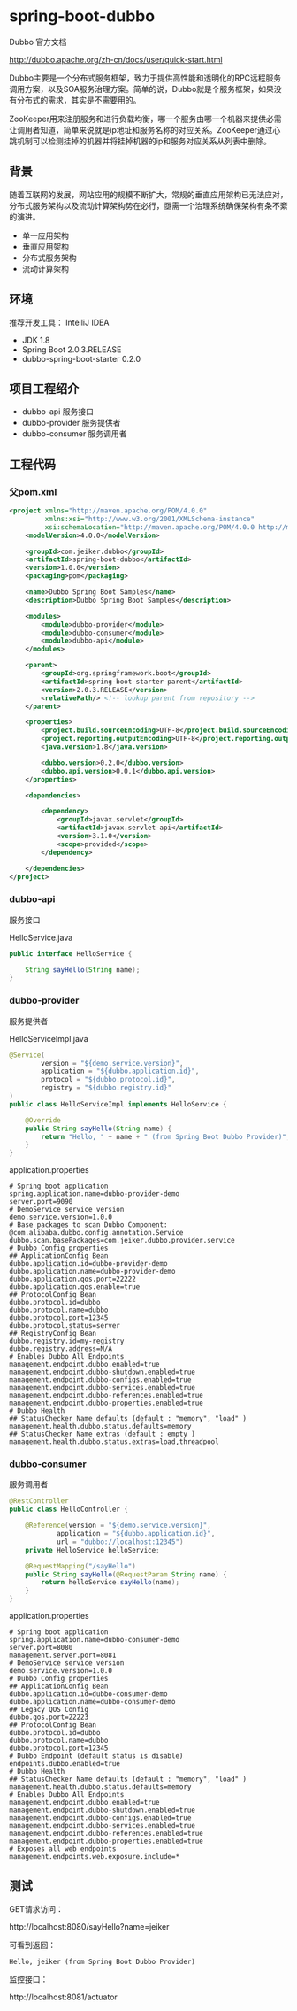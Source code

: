 # spring-boot-dubbo

Dubbo 官方文档

http://dubbo.apache.org/zh-cn/docs/user/quick-start.html

Dubbo主要是一个分布式服务框架，致力于提供高性能和透明化的RPC远程服务调用方案，以及SOA服务治理方案。简单的说，Dubbo就是个服务框架，如果没有分布式的需求，其实是不需要用的。

ZooKeeper用来注册服务和进行负载均衡，哪一个服务由哪一个机器来提供必需让调用者知道，简单来说就是ip地址和服务名称的对应关系。ZooKeeper通过心跳机制可以检测挂掉的机器并将挂掉机器的ip和服务对应关系从列表中删除。



## 背景

随着互联网的发展，网站应用的规模不断扩大，常规的垂直应用架构已无法应对，分布式服务架构以及流动计算架构势在必行，亟需一个治理系统确保架构有条不紊的演进。


* 单一应用架构
* 垂直应用架构
* 分布式服务架构
* 流动计算架构

## 环境

推荐开发工具： IntelliJ IDEA

* JDK 1.8
* Spring Boot 2.0.3.RELEASE
* dubbo-spring-boot-starter 0.2.0

## 项目工程绍介

* dubbo-api  服务接口
* dubbo-provider 服务提供者
* dubbo-consumer 服务调用者


## 工程代码

### 父pom.xml

```xml
<project xmlns="http://maven.apache.org/POM/4.0.0"
         xmlns:xsi="http://www.w3.org/2001/XMLSchema-instance"
         xsi:schemaLocation="http://maven.apache.org/POM/4.0.0 http://maven.apache.org/xsd/maven-4.0.0.xsd">
    <modelVersion>4.0.0</modelVersion>

    <groupId>com.jeiker.dubbo</groupId>
    <artifactId>spring-boot-dubbo</artifactId>
    <version>1.0.0</version>
    <packaging>pom</packaging>

    <name>Dubbo Spring Boot Samples</name>
    <description>Dubbo Spring Boot Samples</description>

    <modules>
        <module>dubbo-provider</module>
        <module>dubbo-consumer</module>
        <module>dubbo-api</module>
    </modules>

    <parent>
        <groupId>org.springframework.boot</groupId>
        <artifactId>spring-boot-starter-parent</artifactId>
        <version>2.0.3.RELEASE</version>
        <relativePath/> <!-- lookup parent from repository -->
    </parent>

    <properties>
        <project.build.sourceEncoding>UTF-8</project.build.sourceEncoding>
        <project.reporting.outputEncoding>UTF-8</project.reporting.outputEncoding>
        <java.version>1.8</java.version>

        <dubbo.version>0.2.0</dubbo.version>
        <dubbo.api.version>0.0.1</dubbo.api.version>
    </properties>

    <dependencies>

        <dependency>
            <groupId>javax.servlet</groupId>
            <artifactId>javax.servlet-api</artifactId>
            <version>3.1.0</version>
            <scope>provided</scope>
        </dependency>

    </dependencies>
</project>
```

### dubbo-api

服务接口

HelloService.java

```java
public interface HelloService {

    String sayHello(String name);
}
```

### dubbo-provider

服务提供者

HelloServiceImpl.java

```java
@Service(
        version = "${demo.service.version}",
        application = "${dubbo.application.id}",
        protocol = "${dubbo.protocol.id}",
        registry = "${dubbo.registry.id}"
)
public class HelloServiceImpl implements HelloService {

    @Override
    public String sayHello(String name) {
        return "Hello, " + name + " (from Spring Boot Dubbo Provider)";
    }
}
```


application.properties

```
# Spring boot application
spring.application.name=dubbo-provider-demo
server.port=9090
# DemoService service version
demo.service.version=1.0.0
# Base packages to scan Dubbo Component: @com.alibaba.dubbo.config.annotation.Service
dubbo.scan.basePackages=com.jeiker.dubbo.provider.service
# Dubbo Config properties
## ApplicationConfig Bean
dubbo.application.id=dubbo-provider-demo
dubbo.application.name=dubbo-provider-demo
dubbo.application.qos.port=22222
dubbo.application.qos.enable=true
## ProtocolConfig Bean
dubbo.protocol.id=dubbo
dubbo.protocol.name=dubbo
dubbo.protocol.port=12345
dubbo.protocol.status=server
## RegistryConfig Bean
dubbo.registry.id=my-registry
dubbo.registry.address=N/A
# Enables Dubbo All Endpoints
management.endpoint.dubbo.enabled=true
management.endpoint.dubbo-shutdown.enabled=true
management.endpoint.dubbo-configs.enabled=true
management.endpoint.dubbo-services.enabled=true
management.endpoint.dubbo-references.enabled=true
management.endpoint.dubbo-properties.enabled=true
# Dubbo Health
## StatusChecker Name defaults (default : "memory", "load" )
management.health.dubbo.status.defaults=memory
## StatusChecker Name extras (default : empty )
management.health.dubbo.status.extras=load,threadpool
```

### dubbo-consumer

服务调用者

```java
@RestController
public class HelloController {

    @Reference(version = "${demo.service.version}",
            application = "${dubbo.application.id}",
            url = "dubbo://localhost:12345")
    private HelloService helloService;

    @RequestMapping("/sayHello")
    public String sayHello(@RequestParam String name) {
        return helloService.sayHello(name);
    }
}
```

application.properties

```
# Spring boot application
spring.application.name=dubbo-consumer-demo
server.port=8080
management.server.port=8081
# DemoService service version
demo.service.version=1.0.0
# Dubbo Config properties
## ApplicationConfig Bean
dubbo.application.id=dubbo-consumer-demo
dubbo.application.name=dubbo-consumer-demo
## Legacy QOS Config
dubbo.qos.port=22223
## ProtocolConfig Bean
dubbo.protocol.id=dubbo
dubbo.protocol.name=dubbo
dubbo.protocol.port=12345
# Dubbo Endpoint (default status is disable)
endpoints.dubbo.enabled=true
# Dubbo Health
## StatusChecker Name defaults (default : "memory", "load" )
management.health.dubbo.status.defaults=memory
# Enables Dubbo All Endpoints
management.endpoint.dubbo.enabled=true
management.endpoint.dubbo-shutdown.enabled=true
management.endpoint.dubbo-configs.enabled=true
management.endpoint.dubbo-services.enabled=true
management.endpoint.dubbo-references.enabled=true
management.endpoint.dubbo-properties.enabled=true
# Exposes all web endpoints
management.endpoints.web.exposure.include=*
```


## 测试

GET请求访问：

http://localhost:8080/sayHello?name=jeiker

可看到返回：

```
Hello, jeiker (from Spring Boot Dubbo Provider)
```

监控接口：

http://localhost:8081/actuator





